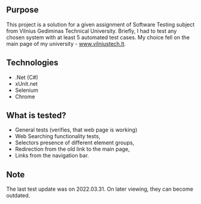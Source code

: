 ## Purpose
This project is a solution for a given assignment of Software Testing subject from Vilnius Gediminas Technical University. Briefly, I had to test any chosen system with at least 5 automated test cases. My choice fell on the main page of my university - www.vilniustech.lt. 

## Technologies
+ .Net (C#)
+ xUnit.net
+ Selenium
+ Chrome

## What is tested? 
+ General tests (verifies, that web page is working)
+ Web Searching functionality tests,
+ Selectors presence of different element groups,
+ Redirection from the old link to the main page,
+ Links from the navigation bar.

## Note
The last test update was on 2022.03.31. On later viewing, they can become outdated.
